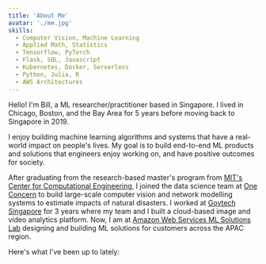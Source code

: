 ```yaml
---
title: 'About Me'
avatar: './me.jpg'
skills:
  - Computer Vision, Machine Learning
  - Applied Math, Statistics
  - Tensorflow, PyTorch
  - Flask, SQL, Javascript
  - Kubernetes, Docker, Serverless
  - Python, Julia, R
  - AWS Architectures
---
```


Hello! I'm Bill, a ML researcher/practitioner based in Singapore. I lived in Chicago, Boston, and the Bay Area for 5 years before moving back to Singapore in 2019.

I enjoy building machine learning algorithms and systems that have a real-world impact on people's lives. My goal is to build end-to-end ML products and solutions that engineers enjoy working on, and have positive outcomes for society.

After graduating from the research-based master's program from [MIT's Center for Computational Engineering](http://cce.mit.edu/), I joined the data science team at [One Concern](https://www.oneconcern.com) to build large-scale computer vision and network modelling systems to estimate impacts of natural disasters. I worked at [Govtech Singapore](https://www.tech.gov.sg) for 3 years where my team and I built a cloud-based image and video analytics platform. Now, I am at [Amazon Web Services ML Solutions Lab](https://aws.amazon.com/ml-solutions-lab/) designing and building ML solutions for customers across the APAC region.

Here's what I've been up to lately:
